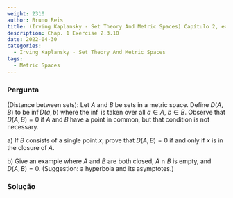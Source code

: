 ```yaml
---
weight: 2310
author: Bruno Reis
title: (Irving Kaplansky - Set Theory And Metric Spaces) Capítulo 2, exercício 2.3.10
description: Chap. 1 Exercise 2.3.10
date: 2022-04-30
categories:
  - Irving Kaplansky - Set Theory And Metric Spaces
tags:
  - Metric Spaces
---
```

### Pergunta
(Distance between sets): Let $A$ and $B$ be sets in a metric space. Define $D(A,B)$ to be $\inf D(a,b)$ where the $\inf$ is taken over all $a \in A$, $b \in B$. Observe that $D(A,B) = 0$ if $A$ and $B$ have a point in common, but that condition is not necessary.

a) If $B$ consists of a single point $x$, prove that $D(A,B) = 0$ if and only if $x$ is in the closure of $A$.

b) Give an example where $A$ and $B$ are both closed, $A \cap B$ is empty, and $D(A,B) = 0$. (Suggestion: a hyperbola and its asymptotes.)

### Solução

